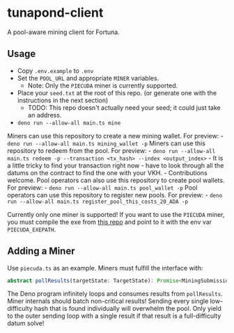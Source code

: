 # tunapond-client

A pool-aware mining client for Fortuna.

## Usage

- Copy `.env.example` to `.env`
- Set the `POOL_URL` and appropriate `MINER` variables.
    - Note: Only the `PIECUDA` miner is currently supported.
- Place your `seed.txt` at the root of this repo. (or generate one with the instructions in the next section)
    - TODO: This repo doesn't actually need your seed; it could just take an address.
- `deno run --allow-all main.ts mine`

Miners can use this repository to create a new mining wallet. For preview:
    - `deno run --allow-all main.ts mining_wallet -p` 
Miners can use this repository to redeem from the pool. For preview:
    - `deno run --allow-all main.ts redeem -p --transaction <tx_hash> --index <output_index>`
    - It is a little tricky to find your transaction right now - have to look through all the datums on the contract to find the one with your VKH.
    - Contributions welcome.
Pool operators can also use this repository to create pool wallets. For preview:
    - `deno run --allow-all main.ts pool_wallet -p` 
Pool operators can use this repository to register new pools. For preview:
    - `deno run --allow-all main.ts register_pool_this_costs_20_ADA -p`


Currently only one miner is supported! If you want to use the `PIECUDA` miner, you must compile the exe from [this repo](https://github.com/Piefayth/SHA256CUDA) and point to it with the env var `PIECUDA_EXEPATH`.

## Adding a Miner

Use `piecuda.ts` as an example. Miners must fulfill the interface with:

```ts
abstract pollResults(targetState: TargetState): Promise<MiningSubmissionEntry[]>
```

The Deno program infinitely loops and consumes results from `pollResults`. Miner internals should batch non-critical results! Sending every single low-difficulty hash that is found individually will overwhelm the pool. Only yield to the outer sending loop with a single result if that result is a full-difficulty datum solve!